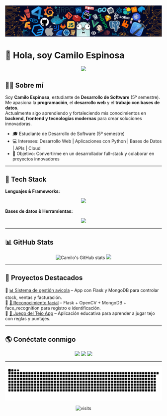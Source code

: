 ![Github Banner](https://github.com/Jaydeep-Yadav/Jaydeep-Yadav/blob/main/banner.png)

# 👋 Hola, soy Camilo Espinosa  

<p align="center">
  <img src="https://github.com/7oSkaaa/7oSkaaa/blob/main/Images/about_me.gif?raw=true" width="50px">
</p>

## 🧑‍💻 Sobre mí  

Soy **Camilo Espinosa**, estudiante de **Desarrollo de Software** (5º semestre).  
Me apasiona la **programación**, el **desarrollo web** y el **trabajo con bases de datos**.  
Actualmente sigo aprendiendo y fortaleciendo mis conocimientos en **backend, frontend y tecnologías modernas** para crear soluciones innovadoras.  

- 🎓 Estudiante de Desarrollo de Software (5º semestre)  
- 💻 Intereses: Desarrollo Web | Aplicaciones con Python | Bases de Datos | APIs | Cloud  
- 🚀 Objetivo: Convertirme en un desarrollador full-stack y colaborar en proyectos innovadores  

---

## 🚀 Tech Stack  

**Lenguajes & Frameworks:**  
<p align="center">
  <img src="https://skillicons.dev/icons?i=python,java,html,css,js,react,flask" />
</p>

**Bases de datos & Herramientas:**  
<p align="center">
  <img src="https://skillicons.dev/icons?i=mongodb,mysql,git,github,vscode,linux" />
</p>

---

## 📊 GitHub Stats  

<p align="center">
  <img src="https://github-readme-stats.vercel.app/api?username=camiloE212&show_icons=true&theme=radical" alt="Camilo's GitHub stats" height="160em"/>
  <img src="https://github-readme-stats.vercel.app/api/top-langs/?username=camiloE212&layout=compact&theme=radical" height="160em"/>
</p>



---

## 📌 Proyectos Destacados  

🔹 [📊 Sistema de gestión avícola](#) – App con Flask y MongoDB para controlar stock, ventas y facturación.  
🔹 [🧠 Reconocimiento facial](#) – Flask + OpenCV + MongoDB + face_recognition para registro e identificación.  
🔹 [🎲 Juego del Tejo App](#) – Aplicación educativa para aprender a jugar tejo con reglas y puntajes.  

---

## 🌎 Conéctate conmigo  

<p align="center">
  <a href="https://www.linkedin.com/" target="_blank"><img src="https://img.shields.io/badge/-LinkedIn-blue?style=flat-square&logo=linkedin"></a>
  <a href="mailto:youremail@example.com"><img src="https://img.shields.io/badge/-Email-red?style=flat-square&logo=gmail&logoColor=white"></a>
  <a href="https://www.instagram.com/camilo_espinosa12/" target="_blank"><img src="https://img.shields.io/badge/-Instagram-purple?style=flat-square&logo=instagram&logoColor=white"></a>
</p>

---

<p align="center">
  <img src="https://github.com/StefanosSt/StefanosSt/blob/main/github-user-contribution.svg" alt="snake">
</p>

<p align="center">
  <img src="https://komarev.com/ghpvc/?username=camiloE212&color=blue&style=flat-square&label=Visitas+al+perfil" alt="visits">
</p>
